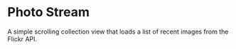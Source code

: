# Photo Stream
A simple scrolling collection view that loads a list of recent images from the Flickr API.
